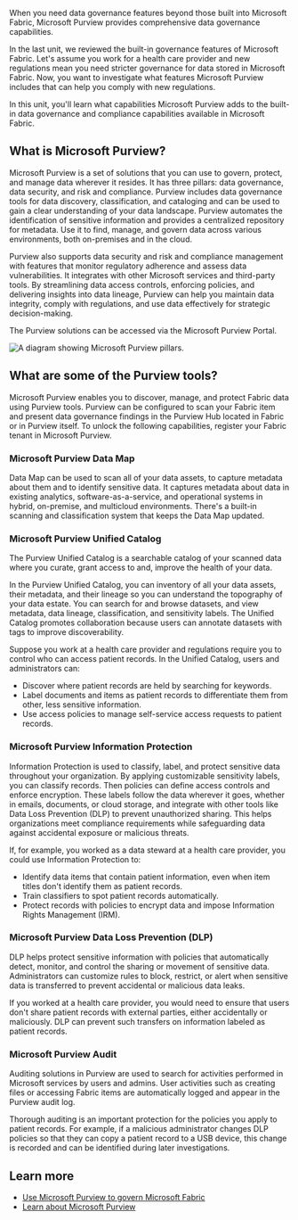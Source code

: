 When you need data governance features beyond those built into Microsoft Fabric, Microsoft Purview provides comprehensive data governance capabilities.

In the last unit, we reviewed the built-in governance features of Microsoft Fabric. Let's assume you work for a health care provider and new regulations mean you need stricter governance for data stored in Microsoft Fabric. Now, you want to investigate what features Microsoft Purview includes that can help you comply with new regulations.

In this unit, you'll learn what capabilities Microsoft Purview adds to the built-in data governance and compliance capabilities available in Microsoft Fabric.

## What is Microsoft Purview?

Microsoft Purview is a set of solutions that you can use to govern, protect, and manage data wherever it resides. It has three pillars: data governance, data security, and risk and compliance. Purview includes data governance tools for data discovery, classification, and cataloging and can be used to gain a clear understanding of your data landscape. Purview automates the identification of sensitive information and provides a centralized repository for metadata. Use it to find, manage, and govern data across various environments, both on-premises and in the cloud.

Purview also supports data security and risk and compliance management with features that monitor regulatory adherence and assess data vulnerabilities. It integrates with other Microsoft services and third-party tools. By streamlining data access controls, enforcing policies, and delivering insights into data lineage, Purview can help you maintain data integrity, comply with regulations, and use data effectively for strategic decision-making.

The Purview solutions can be accessed via the Microsoft Purview Portal.

![A diagram showing Microsoft Purview pillars.](../media/purview-areas.png)

## What are some of the Purview tools?

Microsoft Purview enables you to discover, manage, and protect Fabric data using Purview tools. Purview can be configured to scan your Fabric item and present data governance findings in the Purview Hub located in Fabric or in Purview itself. To unlock the following capabilities, register your Fabric tenant in Microsoft Purview. 

### Microsoft Purview Data Map
Data Map can be used to scan all of your data assets, to capture metadata about them and to identify sensitive data. It captures metadata about data in existing analytics, software-as-a-service, and operational systems in hybrid, on-premise, and multicloud environments. There's a built-in scanning and classification system that keeps the Data Map updated.

### Microsoft Purview Unified Catalog

The Purview Unified Catalog is a searchable catalog of your scanned data where you curate, grant access to and, improve the health of your data.  

In the Purview Unified Catalog, you can inventory of all your data assets, their metadata, and their lineage so you can understand the topography of your data estate. You can search for and browse datasets, and view metadata, data lineage, classification, and sensitivity labels. The Unified Catalog promotes collaboration because users can annotate datasets with tags to improve discoverability.

Suppose you work at a health care provider and regulations require you to control who can access patient records. In the Unified Catalog, users and administrators can:

- Discover where patient records are held by searching for keywords.
- Label documents and items as patient records to differentiate them from other, less sensitive information.
- Use access policies to manage self-service access requests to patient records.

### Microsoft Purview Information Protection

Information Protection is used to classify, label, and protect sensitive data throughout your organization. By applying customizable sensitivity labels, you can classify records. Then policies can define access controls and enforce encryption. These labels follow the data wherever it goes, whether in emails, documents, or cloud storage, and integrate with other tools like Data Loss Prevention (DLP) to prevent unauthorized sharing. This helps organizations meet compliance requirements while safeguarding data against accidental exposure or malicious threats.

If, for example, you worked as a data steward at a health care provider, you could use Information Protection to:

- Identify data items that contain patient information, even when item titles don't identify them as patient records.
- Train classifiers to spot patient records automatically.
- Protect records with policies to encrypt data and impose Information Rights Management (IRM).

### Microsoft Purview Data Loss Prevention (DLP)

DLP helps protect sensitive information with policies that automatically detect, monitor, and control the sharing or movement of sensitive data. Administrators can customize rules to block, restrict, or alert when sensitive data is transferred to prevent accidental or malicious data leaks.

If you worked at a health care provider, you would need to ensure that users don't share patient records with external parties, either accidentally or maliciously. DLP can prevent such transfers on information labeled as patient records.

### Microsoft Purview Audit

Auditing solutions in Purview are used to search for activities performed in Microsoft services by users and admins. User activities such as creating files or accessing Fabric items are automatically logged and appear in the Purview audit log.

Thorough auditing is an important protection for the policies you apply to patient records. For example, if a malicious administrator changes DLP policies so that they can copy a patient record to a USB device, this change is recorded and can be identified during later investigations.

## Learn more

- [Use Microsoft Purview to govern Microsoft Fabric](/fabric/governance/microsoft-purview-fabric)
- [Learn about Microsoft Purview](/purview/purview)

